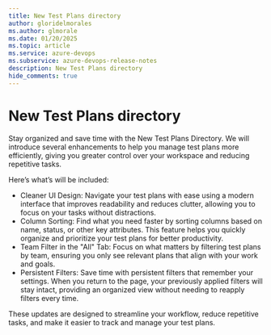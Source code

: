 ```yaml
---
title: New Test Plans directory
author: gloridelmorales
ms.author: glmorale
ms.date: 01/20/2025
ms.topic: article
ms.service: azure-devops
ms.subservice: azure-devops-release-notes
description: New Test Plans directory
hide_comments: true
---
```


# New Test Plans directory

Stay organized and save time with the New Test Plans Directory. We will introduce several enhancements to help you manage test plans more efficiently, giving you greater control over your workspace and reducing repetitive tasks. 

Here’s what’s will be included: 

* Cleaner UI Design: Navigate your test plans with ease using a modern interface that improves readability and reduces clutter, allowing you to focus on your tasks without distractions. 
* Column Sorting: Find what you need faster by sorting columns based on name, status, or other key attributes. This feature helps you quickly organize and prioritize your test plans for better productivity. 
* Team Filter in the "All" Tab: Focus on what matters by filtering test plans by team, ensuring you only see relevant plans that align with your work and goals. 
* Persistent Filters: Save time with persistent filters that remember your settings. When you return to the page, your previously applied filters will stay intact, providing an organized view without needing to reapply filters every time.

These updates are designed to streamline your workflow, reduce repetitive tasks, and make it easier to track and manage your test plans. 